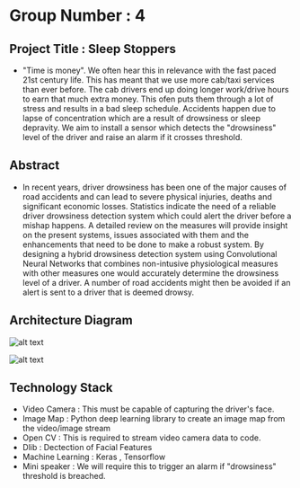 # Group Number : 4

## Project Title : Sleep Stoppers
  -   "Time is money". We often hear this in relevance with the fast paced 21st century life. This has meant
      that we use more cab/taxi services than ever before. The cab drivers end up doing longer work/drive hours to earn
      that much extra money. This ofen puts them through a lot of stress and results in a bad sleep schedule. Accidents
      happen due to lapse of concentration which are a result of drowsiness or sleep depravity. We aim to install a sensor
      which detects the "drowsiness" level of the driver and raise an alarm if it crosses threshold.

## Abstract
  - In recent years, driver drowsiness has been one of the major causes of road accidents and can lead to severe physical injuries, deaths and significant economic losses. Statistics indicate the need of a reliable driver drowsiness detection system which could alert the driver before a mishap happens. A detailed review on the measures will provide insight on the present systems, issues associated with them and the enhancements that need to be done to make a robust system. By designing a hybrid drowsiness detection system using Convolutional Neural Networks that combines non-intusive physiological measures with other measures one would accurately determine the drowsiness level of a driver. A number of road accidents might then be avoided if an alert is sent to a driver that is deemed drowsy.
      
## Architecture Diagram
![alt text](https://github.com/SJSUSpring2020-CMPE272/Sleep-Stoppers/blob/master/architecture_diag_ss.png "arch diag")

![alt text](https://github.com/akshay-sjsu-173/cmpe272-project/blob/master/Report%20Stuff/How-facial-recog-works.JPG "prof flow")
## Technology Stack
   - Video Camera : This must be capable of capturing the driver's face.
   - Image Map : Python deep learning library to create an image map from the video/image stream
   - Open CV : This is required to stream video camera data to code.
   - Dlib : Dectection of Facial Features
   - Machine Learning : Keras , Tensorflow
   - Mini speaker : We will require this to trigger an alarm if "drowsiness" threshold is breached.
